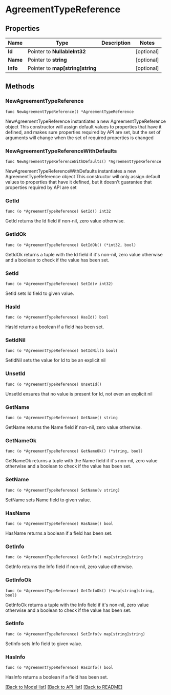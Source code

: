 # AgreementTypeReference

## Properties

Name | Type | Description | Notes
------------ | ------------- | ------------- | -------------
**Id** | Pointer to **NullableInt32** |  | [optional] 
**Name** | Pointer to **string** |  | [optional] 
**Info** | Pointer to **map[string]string** |  | [optional] 

## Methods

### NewAgreementTypeReference

`func NewAgreementTypeReference() *AgreementTypeReference`

NewAgreementTypeReference instantiates a new AgreementTypeReference object
This constructor will assign default values to properties that have it defined,
and makes sure properties required by API are set, but the set of arguments
will change when the set of required properties is changed

### NewAgreementTypeReferenceWithDefaults

`func NewAgreementTypeReferenceWithDefaults() *AgreementTypeReference`

NewAgreementTypeReferenceWithDefaults instantiates a new AgreementTypeReference object
This constructor will only assign default values to properties that have it defined,
but it doesn't guarantee that properties required by API are set

### GetId

`func (o *AgreementTypeReference) GetId() int32`

GetId returns the Id field if non-nil, zero value otherwise.

### GetIdOk

`func (o *AgreementTypeReference) GetIdOk() (*int32, bool)`

GetIdOk returns a tuple with the Id field if it's non-nil, zero value otherwise
and a boolean to check if the value has been set.

### SetId

`func (o *AgreementTypeReference) SetId(v int32)`

SetId sets Id field to given value.

### HasId

`func (o *AgreementTypeReference) HasId() bool`

HasId returns a boolean if a field has been set.

### SetIdNil

`func (o *AgreementTypeReference) SetIdNil(b bool)`

 SetIdNil sets the value for Id to be an explicit nil

### UnsetId
`func (o *AgreementTypeReference) UnsetId()`

UnsetId ensures that no value is present for Id, not even an explicit nil
### GetName

`func (o *AgreementTypeReference) GetName() string`

GetName returns the Name field if non-nil, zero value otherwise.

### GetNameOk

`func (o *AgreementTypeReference) GetNameOk() (*string, bool)`

GetNameOk returns a tuple with the Name field if it's non-nil, zero value otherwise
and a boolean to check if the value has been set.

### SetName

`func (o *AgreementTypeReference) SetName(v string)`

SetName sets Name field to given value.

### HasName

`func (o *AgreementTypeReference) HasName() bool`

HasName returns a boolean if a field has been set.

### GetInfo

`func (o *AgreementTypeReference) GetInfo() map[string]string`

GetInfo returns the Info field if non-nil, zero value otherwise.

### GetInfoOk

`func (o *AgreementTypeReference) GetInfoOk() (*map[string]string, bool)`

GetInfoOk returns a tuple with the Info field if it's non-nil, zero value otherwise
and a boolean to check if the value has been set.

### SetInfo

`func (o *AgreementTypeReference) SetInfo(v map[string]string)`

SetInfo sets Info field to given value.

### HasInfo

`func (o *AgreementTypeReference) HasInfo() bool`

HasInfo returns a boolean if a field has been set.


[[Back to Model list]](../README.md#documentation-for-models) [[Back to API list]](../README.md#documentation-for-api-endpoints) [[Back to README]](../README.md)


